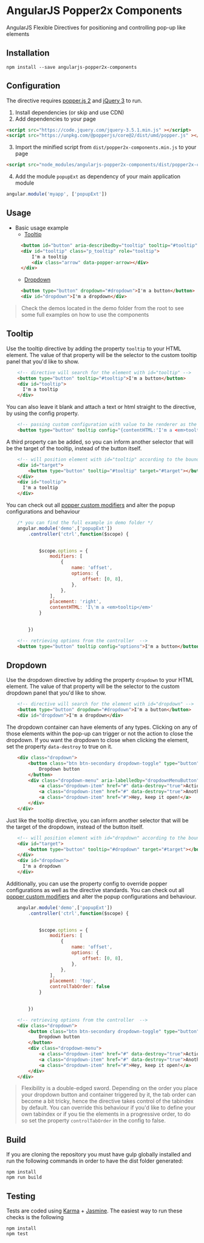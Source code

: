 # AngularJS Popper2x Components

AngularJS Flexible Directives for positioning and controlling pop-up like elements


## Installation
```
npm install --save angularjs-popper2x-components
```

## Configuration
The directive requires [popper.js 2](https://popper.js.org/) and [jQuery 3](https://jquery.com/) to run.
1) Install dependencies (or skip and use CDN)
2) Add dependencies to your page
```html
<script src="https://code.jquery.com/jquery-3.5.1.min.js" ></script>
<script src="https://unpkg.com/@popperjs/core@2/dist/umd/popper.js" ></script>
```
3) Import the minified script from ```dist/popper2x-components.min.js``` to your page
```html
<script src="node_modules/angularjs-popper2x-components/dist/popper2x-components.min.js"></script>
```
4) Add the module ```popupExt``` as dependency of your main application module 
```js
angular.module('myapp', ['popupExt'])
```

## Usage
- Basic usage example
    - [Tooltip](#tooltip)
    ```html
      <button id="button" aria-describedby="tooltip" tooltip="#tooltip">I'm a button</button>
      <div id="tooltip" class="p_tooltip" role="tooltip">
          I'm a tooltip
          <div class="arrow" data-popper-arrow></div>
      </div>
    ```
    - [Dropdown](#dropdown)
    ```html
      <button type="button" dropdown="#dropdown">I'm a button</button>
      <div id="dropdown">I'm a dropdown</div>
    ```
> Check the demos located in the demo folder from the root to see some full examples on how to use the components
  
## Tooltip
Use the tooltip directive by adding the property `tooltip` to your HTML element.
The value of that property will be the selector to the custom tooltip panel
that you'd like to show. 
```html
    <!-- directive will search for the element with id="tooltip" -->
    <button type="button" tooltip="#tooltip">I'm a button</button>
    <div id="tooltip">
      I'm a tooltip
    </div>
```
You can also leave it blank and attach a text or html straight to the directive, by using the config property. 
```html
    <!-- passing custom configuration with value to be renderer as the content of the tooltip -->
    <button type="button" tooltip config="{contentHTML:'I'm a <em>tooltip</em>'}">I'm a button</button>
```
A third property can be added, so you can inform another selector that will be the target of the tooltip, instead of the button itself.
```html
    <!-- will position element with id="tooltip" according to the boundaries of element with id="target" -->
    <div id="target">
        <button type="button" tooltip="#tooltip" target="#target"></button>
    </div>
    <div id="tooltip">
      I'm a tooltip
    </div>
```
You can check out all [popper custom modifiers](https://popper.js.org/docs/v2/modifiers/) and alter the popup configurations and behaviour
```js
    /* you can find the full example in demo folder */
    angular.module('demo',['popupExt'])
        .controller('ctrl',function($scope) {
            

            $scope.options = {
                modifiers: [
                    {
                        name: 'offset',
                        options: {
                            offset: [0, 8],
                        },
                    },
                ],
                placement: 'right',
                contentHTML: 'I\'m a <em>tooltip</em>'
            }

            
        })
```
```html
    <!-- retrieving options from the controller  -->
    <button type="button" tooltip config="options">I'm a button</button>
```

## Dropdown
Use the dropdown directive by adding the property `dropdown` to your HTML element.
The value of that property will be the selector to the custom dropdown panel
that you'd like to show. 
```html
    <!-- directive will search for the element with id="dropdown" -->
    <button type="button" dropdown="#dropdown">I'm a button</button>
    <div id="dropdown">I'm a dropdown</div>
```
The dropdown container can have elements of any types. 
Clicking on any of those elements within the pop-up can trigger or not the action 
to close the dropdown. If you want the dropdown to close when clicking the element, set the property `data-destroy` to true on it.
```html
    <div class="dropdown">
        <button class="btn btn-secondary dropdown-toggle" type="button" id="dropdownMenuButton" dropdown=".dropdown-menu" aria-haspopup="true" aria-expanded="false">
            Dropdown button
        </button>
        <div class="dropdown-menu" aria-labelledby="dropdownMenuButton">
            <a class="dropdown-item" href="#" data-destroy="true">Action</a>
            <a class="dropdown-item" href="#" data-destroy="true">Another action</a>
            <a class="dropdown-item" href="#">Hey, keep it open!</a>
        </div>
    </div>
```
Just like the tooltip directive, you can inform another selector that will be the target of the dropdown, instead of the button itself.
```html
    <!-- will position element with id="dropdown" according to the boundaries of element with id="target" -->
    <div id="target">
        <button type="button" tooltip="#dropdown" target="#target"></button>
    </div>
    <div id="dropdown">
      I'm a dropdown
    </div>
```
Additionally, you can use the property config to override popper configurations as well as the directive standards.
You can check out all [popper custom modifiers](https://popper.js.org/docs/v2/modifiers/) and alter the popup configurations and behaviour.
```js
    angular.module('demo',['popupExt'])
        .controller('ctrl',function($scope) {
            

            $scope.options = {
                modifiers: [
                    {
                        name: 'offset',
                        options: {
                            offset: [0, 8],
                        },
                    },
                ],
                placement: 'top',
                controlTabOrder: false
            }

            
        })
```
```html
    <!-- retrieving options from the controller  -->
    <div class="dropdown">
        <button class="btn btn-secondary dropdown-toggle" type="button" dropdown=".dropdown-menu" config="options">
            Dropdown button
        </button>
        <div class="dropdown-menu">
            <a class="dropdown-item" href="#" data-destroy="true">Action</a>
            <a class="dropdown-item" href="#" data-destroy="true">Another action</a>
            <a class="dropdown-item" href="#">Hey, keep it open!</a>
        </div>
    </div>
```
> Flexibility is a double-edged sword. Depending on the order you place your dropdown button and container triggered by it, the tab order can become a bit tricky, 
> hence the directive takes control of the tabindex by default. You can override this behaviour if you'd like to define your own tabindex or if you tie the elements in a progressive order,
> to do so set the property `controlTabOrder` in the config to false.

## Build

If you are cloning the repository you must have gulp globally installed and run the following commands 
in order to have the dist folder generated:

```
npm install
npm run build
```

## Testing

Tests are coded using [Karma](http://karma-runner.github.io) + [Jasmine](http://jasmine.github.io/). The easiest way to run these checks is the following

```
npm install
npm test
```
